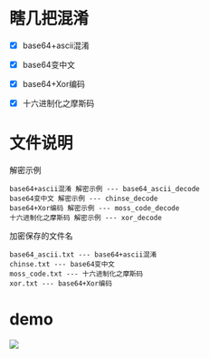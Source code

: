 # 瞎几把混淆

- [x] base64+ascii混淆
- [x] base64变中文
- [x] base64+Xor编码
- [x] 十六进制化之摩斯码


# 文件说明
解密示例
```text
base64+ascii混淆 解密示例 --- base64_ascii_decode
base64变中文 解密示例 --- chinse_decode
base64+Xor编码 解密示例 --- moss_code_decode
十六进制化之摩斯码 解密示例 --- xor_decode
```

加密保存的文件名
```text
base64_ascii.txt --- base64+ascii混淆
chinse.txt --- base64变中文
moss_code.txt --- 十六进制化之摩斯码
xor.txt --- base64+Xor编码
```

# demo
![](https://s2.ax1x.com/2019/11/11/MMsyDS.gif)